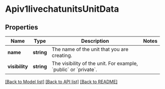 # Apiv1livechatunitsUnitData

## Properties
Name | Type | Description | Notes
------------ | ------------- | ------------- | -------------
**name** | **string** | The name of the unit that you are creating. | 
**visibility** | **string** | The visibility of the unit. For example, &#x60;public&#x60; or &#x60;private&#x60;. | 

[[Back to Model list]](../../README.md#documentation-for-models) [[Back to API list]](../../README.md#documentation-for-api-endpoints) [[Back to README]](../../README.md)

